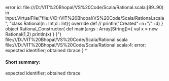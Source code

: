 error id: file:///D:/VIT%20Bhopal/VS%20Code/Scala/Rational.scala:[89..90) in Input.VirtualFile("file:///D:/VIT%20Bhopal/VS%20Code/Scala/Rational.scala", "class  Rational(n : Int,d : Int){
    override def 
    // println("Created"+n+"/"+d)
}
object  Rational_Constructor{
    def main(args : Array[String])={
        val x = new Rational(1,2)
        println(x)
    }
}")
file:///D:/VIT%20Bhopal/VS%20Code/Scala/Rational.scala
file:///D:/VIT%20Bhopal/VS%20Code/Scala/Rational.scala:4: error: expected identifier; obtained rbrace
}
^
#### Short summary: 

expected identifier; obtained rbrace
